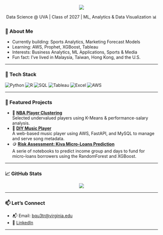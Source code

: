 <p align="center">
  <img src="https://capsule-render.vercel.app/api?type=waving&color=gradient&height=200&section=header&text=Hi%20I'm%20Patrick%20&fontSize=40&fontColor=ffffff" />
</p>

<p align="center">
  Data Science @ UVA | Class of 2027 | ML, Analytics & Data Visualization 📊
</p>

### 💫 About Me

- Currently building: Sports Analytics, Marketing Forecast Models
- Learning: AWS, Prophet, XGBoost, Tableau
- Interests: Business Analytics, ML Applications, Sports & Media
- Fun fact: I’ve lived in Malaysia, Taiwan, Hong Kong, and the U.S.

---

### 🚀 Tech Stack

![Python](https://img.shields.io/badge/Python-3776AB?style=for-the-badge&logo=python&logoColor=white)
![R](https://img.shields.io/badge/R-276DC3?style=for-the-badge&logo=r&logoColor=white)
![SQL](https://img.shields.io/badge/SQL-4479A1?style=for-the-badge&logo=postgresql&logoColor=white)
![Tableau](https://img.shields.io/badge/Tableau-E97627?style=for-the-badge&logo=tableau&logoColor=white)
![Excel](https://img.shields.io/badge/Excel-217346?style=for-the-badge&logo=microsoft-excel&logoColor=white)
![AWS](https://img.shields.io/badge/AWS-232F3E?style=for-the-badge&logo=amazon-aws&logoColor=white)

---

### 🧠 Featured Projects

- 🏀 [**NBA Player Clustering**](https://github.com/PatrickHo718/Moneyball-NBA-Edition-)  
  Selected undervalued players using K-Means & performance-salary analysis.
- 🎵 [**DIY Music Player**](https://github.com/PatrickHo718/dp1-diy-spotify)  
  A web-based music player using AWS, FastAPI, and MySQL to manage and serve song metadata.
- 🪙 [**Risk Assessment: Kiva Micro-Loans Prediction**](https://github.com/PatrickHo718/kiva_crowdfunding)  
  A serie of notebooks to predict income group and days to fund for micro-loans borrowers using the RandomForest and XGBoost.
---

### 📈 GitHub Stats

<p align="center">
  <img src="https://github-readme-stats.vercel.app/api/top-langs/?username=PatrickHo718&layout=compact&theme=tokyonight" />
</p>

---

### 📫 Let’s Connect

- 📬 Email: bqu3tr@virginia.edu  
- 💼 [LinkedIn](https://www.linkedin.com/in/patrick-ho-932511321/?trk=opento_sprofile_topcard) 

---
